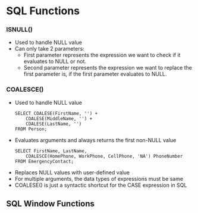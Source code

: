 # SQL Functions


### ISNULL()
* Used to handle NULL value
* Can only take 2 parameters:
	* First parameter represents the expression we want to check if it evaluates to NULL or not. 
	* Second parameter represents the expression we want to replace the first parameter is, if the first parameter evaluates to NULL. 
### COALESCE()
* Used to handle NULL value
	```
	SELECT COALESE(FirstName, '') + 
		COALESE(MiddleName, '') + 
		COALESE(LastName, '') 
	FROM Person;
	```
* Evaluates arguments and always returns the first non-NULL value
	```
	SELECT FirstName, LastName, 
		COALESCE(HomePhone, WorkPhone, CellPhone, 'NA') PhoneNumber
	FROM EmergencyContact;
	```
* Replaces NULL values with user-defined value
* For multiple arguments, the data types of expressions must be same
* COALESE() is just a syntactic shortcut for the CASE expression in SQL

## SQL Window Functions
